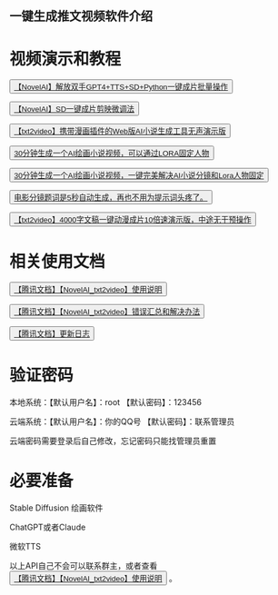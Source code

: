 <div class="row-fluid sortable ui-sortable">
    <div class="box span9" style="">
        <div class="box-header">
            <h2><i class="halflings-icon white font"></i><span class="break"></span>一键生成推文视频软件介绍</h2>
        </div>
        <div class="box-content">
            <div class="row-fluid">
                <div class="span10">
                    <h1>视频演示和教程</h1>
                    <p>
                        <button><a href="https://www.bilibili.com/video/BV12L41187En/" target="_blank">【NovelAI】解放双手GPT4+TTS+SD+Python一键成片批量操作</a></button>
                    </p>
                    <p>
                        <button><a href="https://www.bilibili.com/video/BV15m4y1h7Ft/" target="_blank">【NovelAI】SD一键成片剪映微调法</a></button>
                    </p>
                    <p>
                        <button><a href="https://www.bilibili.com/video/BV11X4y1b7xn/" target="_blank">【txt2video】携带漫画插件的Web版AI小说生成工具无声演示版</a></button>
                    </p>
                    <p>
                        <button><a href="https://www.bilibili.com/video/BV1YN411C7fd/" target="_blank">30分钟生成一个AI绘画小说视频，可以通过LORA固定人物</a></button>
                    </p>
                    <p>
                        <button><a href="https://www.bilibili.com/video/BV1WL411i7mF/" target="_blank">30分钟生成一个AI绘画小说视频，一键完美解决AI小说分镜和Lora人物固定</a></button>
                    </p>
                    <p>
                        <button><a href="https://www.bilibili.com/video/BV1gX4y147An/" target="_blank">电影分镜题词是5秒自动生成，再也不用为提示词头疼了。</a></button>
                    </p>
                    <p>
                        <button><a href="https://www.bilibili.com/video/BV1Tc411u7An/" target="_blank">【txt2video】4000字文稿一键动漫成片10倍速演示版，中途无干预操作</a></button>
                    </p>
                    <h1>相关使用文档</h1>
                    <p>
                        <button><a href="https://docs.qq.com/doc/DUExpT3NjdEJqbEFy" target="_blank">【腾讯文档】【NovelAI_txt2video】使用说明</a></button>
                    </p>
                    <p>
                        <button><a href="https://docs.qq.com/doc/DUE9BSFlEclhWb2V3" target="_blank">【腾讯文档】【NovelAI_txt2video】错误汇总和解决办法</a></button>
                    </p>
                    <p>
                        <button><a href="https://docs.qq.com/sheet/DUFhMTGRwTkxoUG5a" target="_blank">【腾讯文档】更新日志</a></button>
                    </p>
                    <h1>验证密码</h1>
                    <p>本地系统：【默认用户名】：root 【默认密码】：123456</p>
                    <p>云端系统：【默认用户名】：你的QQ号 【默认密码】：联系管理员</p>
                    <p>云端密码需要登录后自己修改，忘记密码只能找管理员重置</p>
                    <h1>必要准备</h1>
                    <p>Stable Diffusion 绘画软件</p>
                    <p>ChatGPT或者Claude</p>
                    <p>微软TTS</p>
                    <p>以上API自己不会可以联系群主，或者查看
                        <button><a href="https://docs.qq.com/doc/DUExpT3NjdEJqbEFy" target="_blank">【腾讯文档】【NovelAI_txt2video】使用说明</a></button>
                        。
                    </p>
                </div>
            </div>
        </div>
    </div>
 
